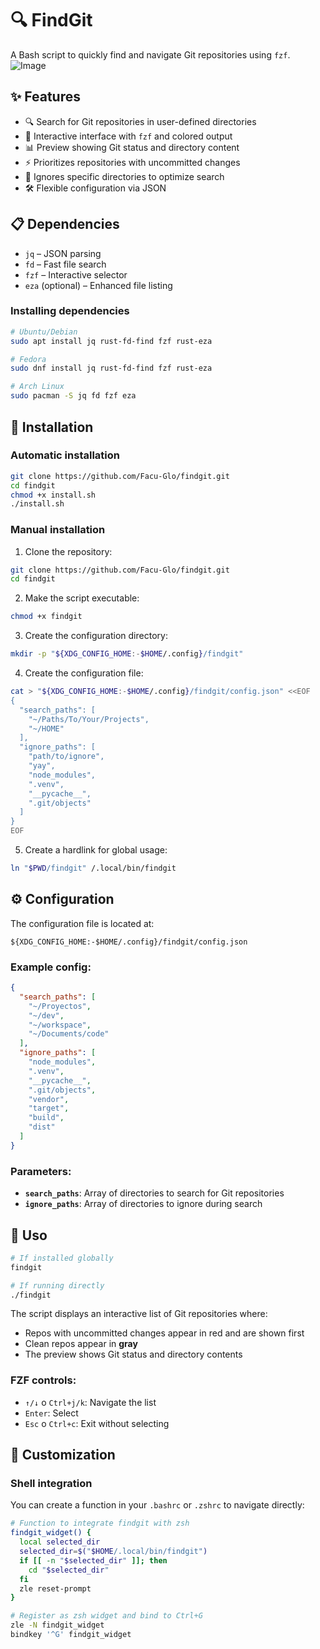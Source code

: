# 🔍 FindGit

A Bash script to quickly find and navigate Git repositories using `fzf`.
![Image](https://github.com/user-attachments/assets/d388eb13-2208-465b-9d42-bbf536937341)
## ✨ Features

- 🔍 Search for Git repositories in user-defined directories  
- 🎨 Interactive interface with `fzf` and colored output  
- 📊 Preview showing Git status and directory content  
- ⚡ Prioritizes repositories with uncommitted changes  
- 🚫 Ignores specific directories to optimize search  
- 🛠️ Flexible configuration via JSON  

## 📋 Dependencies

- `jq` – JSON parsing  
- `fd` – Fast file search  
- `fzf` – Interactive selector  
- `eza` (optional) – Enhanced file listing  

### Installing dependencies

```bash
# Ubuntu/Debian
sudo apt install jq rust-fd-find fzf rust-eza

# Fedora
sudo dnf install jq rust-fd-find fzf rust-eza

# Arch Linux
sudo pacman -S jq fd fzf eza
```

## 🚀 Installation

### Automatic installation

```bash
git clone https://github.com/Facu-Glo/findgit.git
cd findgit
chmod +x install.sh
./install.sh
```

### Manual installation

1. Clone the repository:
```bash
git clone https://github.com/Facu-Glo/findgit.git
cd findgit
```

2. Make the script executable:
```bash
chmod +x findgit
```

3. Create the configuration directory:
```bash
mkdir -p "${XDG_CONFIG_HOME:-$HOME/.config}/findgit"

```

4. Create the configuration file:
```bash
cat > "${XDG_CONFIG_HOME:-$HOME/.config}/findgit/config.json" <<EOF
{
  "search_paths": [
    "~/Paths/To/Your/Projects",
    "~/HOME"
  ],
  "ignore_paths": [
    "path/to/ignore",
    "yay",
    "node_modules",
    ".venv",
    "__pycache__",
    ".git/objects"
  ]
}
EOF
```

5. Create a hardlink for global usage:
```bash
ln "$PWD/findgit" /.local/bin/findgit
```

## ⚙️ Configuration

The configuration file is located at:
```
${XDG_CONFIG_HOME:-$HOME/.config}/findgit/config.json
```

### Example config:
```json
{
  "search_paths": [
    "~/Proyectos",
    "~/dev",
    "~/workspace",
    "~/Documents/code"
  ],
  "ignore_paths": [
    "node_modules",
    ".venv",
    "__pycache__",
    ".git/objects",
    "vendor",
    "target",
    "build",
    "dist"
  ]
}
```

### Parameters:

- **`search_paths`**: Array of directories to search for Git repositories
- **`ignore_paths`**: Array of directories to ignore during search

## 🎯 Uso

```bash
# If installed globally
findgit

# If running directly
./findgit
```

The script displays an interactive list of Git repositories where:

- Repos with uncommitted changes appear in red and are shown first
- Clean repos appear in **gray**
- The preview shows Git status and directory contents


### FZF controls:
- `↑/↓` o `Ctrl+j/k`: Navigate the list
- `Enter`: Select 
- `Esc` o `Ctrl+c`: Exit without selecting

## 🔧 Customization

### Shell integration

You can create a function in your `.bashrc` or `.zshrc` to navigate directly:

```bash
# Function to integrate findgit with zsh
findgit_widget() {
  local selected_dir
  selected_dir=$("$HOME/.local/bin/findgit")
  if [[ -n "$selected_dir" ]]; then
    cd "$selected_dir"
  fi
  zle reset-prompt
}

# Register as zsh widget and bind to Ctrl+G
zle -N findgit_widget
bindkey '^G' findgit_widget
```


